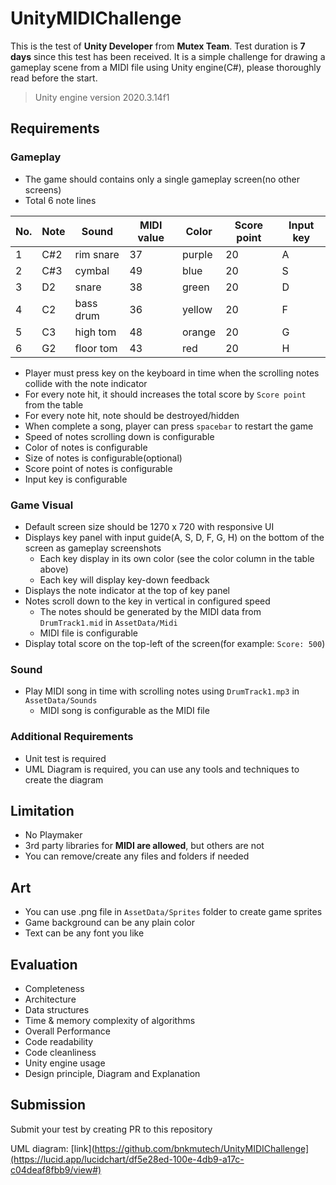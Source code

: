 # UnityMIDIChallenge
This is the test of **Unity Developer** from **Mutex Team**. Test duration is **7 days** since this test has been received. It is a simple challenge for drawing a gameplay scene from a MIDI file using Unity engine(C#), please thoroughly read before the start.
> Unity engine version 2020.3.14f1

## Requirements
### Gameplay
- The game should contains only a single gameplay screen(no other screens)
- Total 6 note lines

| No. | Note | Sound     | MIDI value | Color  | Score point | Input key |
|-----|------|-----------|------------|--------|-------------|-----------|
| 1   | C#2  | rim snare | 37         | purple | 20          | A         |
| 2   | C#3  | cymbal    | 49         | blue   | 20          | S         |
| 3   | D2   | snare     | 38         | green  | 20          | D         |
| 4   | C2   | bass drum | 36         | yellow | 20          | F         |
| 5   | C3   | high tom  | 48         | orange | 20          | G         |
| 6   | G2   | floor tom | 43         | red    | 20          | H         |

 
- Player must press key on the keyboard in time when the scrolling notes collide with the note indicator
- For every note hit, it should increases the total score by `Score point` from the table
- For every note hit, note should be destroyed/hidden
- When complete a song, player can press `spacebar` to restart the game
- Speed of notes scrolling down is configurable
- Color of notes is configurable
- Size of notes is configurable(optional)
- Score point of notes is configurable
- Input key is configurable

### Game Visual
- Default screen size should be 1270 x 720 with responsive UI
- Displays key panel with input guide(A, S, D, F, G, H) on the bottom of the screen as gameplay screenshots
    - Each key display in its own color (see the color column in the table above)
    - Each key will display key-down feedback
- Displays the note indicator at the top of key panel
- Notes scroll down to the key in vertical in configured speed
    - The notes should be generated by the MIDI data from `DrumTrack1.mid` in `AssetData/Midi`
    - MIDI file is configurable
- Display total score on the top-left of the screen(for example: `Score: 500`)

### Sound
- Play MIDI song in time with scrolling notes using `DrumTrack1.mp3` in `AssetData/Sounds`
    - MIDI song is configurable as the MIDI file

### Additional Requirements
- Unit test is required
- UML Diagram is required, you can use any tools and techniques to create the diagram

## Limitation
- No Playmaker
- 3rd party libraries for **MIDI are allowed**, but others are not
- You can remove/create any files and folders if needed

## Art
- You can use .png file in `AssetData/Sprites` folder to create game sprites
- Game background can be any plain color
- Text can be any font you like

## Evaluation
- Completeness
- Architecture
- Data structures
- Time & memory complexity of algorithms
- Overall Performance
- Code readability
- Code cleanliness
- Unity engine usage
- Design principle, Diagram and Explanation

## Submission
Submit your test by creating PR to this repository
<!-- replace your link here -->
UML diagram: [link](https://github.com/bnkmutech/UnityMIDIChallenge](https://lucid.app/lucidchart/df5e28ed-100e-4db9-a17c-c04deaf8fbb9/view#)
